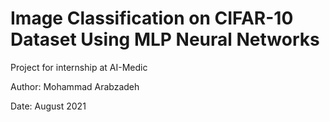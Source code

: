 # Image Classification on CIFAR-10 Dataset Using MLP Neural Networks

Project for internship at AI-Medic

Author: Mohammad Arabzadeh

Date: August 2021
